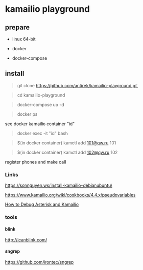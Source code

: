 # kamailio playground

## prepare

- linux 64-bit

- docker

- docker-compose


## install

> git clone https://github.com/antirek/kamailio-playground.git

> cd kamailio-playground

> docker-compose up -d 

> docker ps

see docker kamailio container "id"

> docker exec -it "id" bash

> $(in docker container) kamctl add 101@qw.ru 101 

> $(in docker container) kamctl add 102@qw.ru 102

register phones and make call


### Links

https://sonnguyen.ws/install-kamailio-debianubuntu/

https://www.kamailio.org/wiki/cookbooks/4.4.x/pseudovariables

[How to Debug Asterisk and Kamailio](https://wiki.4psa.com/display/KB/How+to+Debug+Asterisk+and+Kamailio)


### tools

#### blink

http://icanblink.com/


#### sngrep

https://github.com/irontec/sngrep

